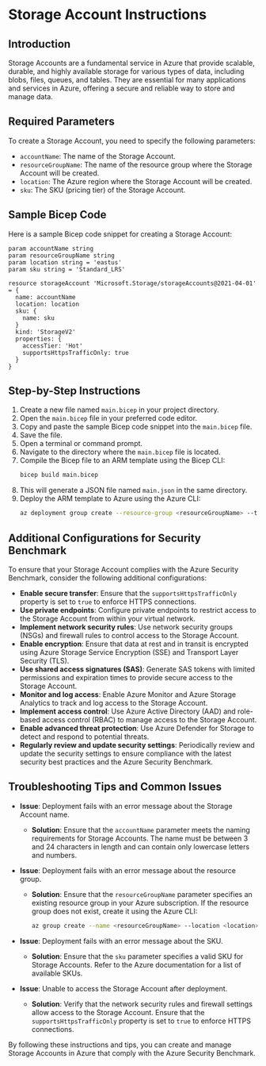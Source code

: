 # Storage Account Instructions

## Introduction

Storage Accounts are a fundamental service in Azure that provide scalable, durable, and highly available storage for various types of data, including blobs, files, queues, and tables. They are essential for many applications and services in Azure, offering a secure and reliable way to store and manage data.

## Required Parameters

To create a Storage Account, you need to specify the following parameters:

- `accountName`: The name of the Storage Account.
- `resourceGroupName`: The name of the resource group where the Storage Account will be created.
- `location`: The Azure region where the Storage Account will be created.
- `sku`: The SKU (pricing tier) of the Storage Account.

## Sample Bicep Code

Here is a sample Bicep code snippet for creating a Storage Account:

```bicep
param accountName string
param resourceGroupName string
param location string = 'eastus'
param sku string = 'Standard_LRS'

resource storageAccount 'Microsoft.Storage/storageAccounts@2021-04-01' = {
  name: accountName
  location: location
  sku: {
    name: sku
  }
  kind: 'StorageV2'
  properties: {
    accessTier: 'Hot'
    supportsHttpsTrafficOnly: true
  }
}
```

## Step-by-Step Instructions

1. Create a new file named `main.bicep` in your project directory.
2. Open the `main.bicep` file in your preferred code editor.
3. Copy and paste the sample Bicep code snippet into the `main.bicep` file.
4. Save the file.
5. Open a terminal or command prompt.
6. Navigate to the directory where the `main.bicep` file is located.
7. Compile the Bicep file to an ARM template using the Bicep CLI:
   ```sh
   bicep build main.bicep
   ```
8. This will generate a JSON file named `main.json` in the same directory.
9. Deploy the ARM template to Azure using the Azure CLI:
   ```sh
   az deployment group create --resource-group <resourceGroupName> --template-file main.json
   ```

## Additional Configurations for Security Benchmark

To ensure that your Storage Account complies with the Azure Security Benchmark, consider the following additional configurations:

- **Enable secure transfer**: Ensure that the `supportsHttpsTrafficOnly` property is set to `true` to enforce HTTPS connections.
- **Use private endpoints**: Configure private endpoints to restrict access to the Storage Account from within your virtual network.
- **Implement network security rules**: Use network security groups (NSGs) and firewall rules to control access to the Storage Account.
- **Enable encryption**: Ensure that data at rest and in transit is encrypted using Azure Storage Service Encryption (SSE) and Transport Layer Security (TLS).
- **Use shared access signatures (SAS)**: Generate SAS tokens with limited permissions and expiration times to provide secure access to the Storage Account.
- **Monitor and log access**: Enable Azure Monitor and Azure Storage Analytics to track and log access to the Storage Account.
- **Implement access control**: Use Azure Active Directory (AAD) and role-based access control (RBAC) to manage access to the Storage Account.
- **Enable advanced threat protection**: Use Azure Defender for Storage to detect and respond to potential threats.
- **Regularly review and update security settings**: Periodically review and update the security settings to ensure compliance with the latest security best practices and the Azure Security Benchmark.

## Troubleshooting Tips and Common Issues

- **Issue**: Deployment fails with an error message about the Storage Account name.
  - **Solution**: Ensure that the `accountName` parameter meets the naming requirements for Storage Accounts. The name must be between 3 and 24 characters in length and can contain only lowercase letters and numbers.

- **Issue**: Deployment fails with an error message about the resource group.
  - **Solution**: Ensure that the `resourceGroupName` parameter specifies an existing resource group in your Azure subscription. If the resource group does not exist, create it using the Azure CLI:
    ```sh
    az group create --name <resourceGroupName> --location <location>
    ```

- **Issue**: Deployment fails with an error message about the SKU.
  - **Solution**: Ensure that the `sku` parameter specifies a valid SKU for Storage Accounts. Refer to the Azure documentation for a list of available SKUs.

- **Issue**: Unable to access the Storage Account after deployment.
  - **Solution**: Verify that the network security rules and firewall settings allow access to the Storage Account. Ensure that the `supportsHttpsTrafficOnly` property is set to `true` to enforce HTTPS connections.

By following these instructions and tips, you can create and manage Storage Accounts in Azure that comply with the Azure Security Benchmark.

